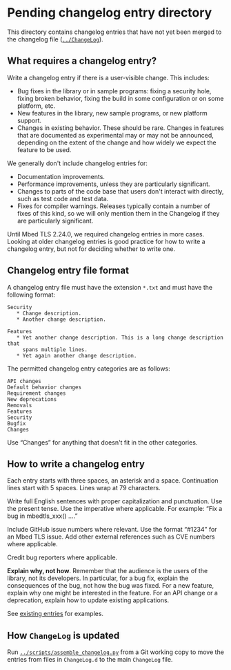 # Pending changelog entry directoryThis directory contains changelog entries that have not yet been mergedto the changelog file ([`../ChangeLog`](../ChangeLog)).## What requires a changelog entry?Write a changelog entry if there is a user-visible change. This includes:* Bug fixes in the library or in sample programs: fixing a security hole,  fixing broken behavior, fixing the build in some configuration or on some  platform, etc.* New features in the library, new sample programs, or new platform support.* Changes in existing behavior. These should be rare. Changes in features  that are documented as experimental may or may not be announced, depending  on the extent of the change and how widely we expect the feature to be used.We generally don't include changelog entries for:* Documentation improvements.* Performance improvements, unless they are particularly significant.* Changes to parts of the code base that users don't interact with directly,  such as test code and test data.* Fixes for compiler warnings. Releases typically contain a number of fixes  of this kind, so we will only mention them in the Changelog if they are  particularly significant.Until Mbed TLS 2.24.0, we required changelog entries in more cases.Looking at older changelog entries is good practice for how to write achangelog entry, but not for deciding whether to write one.## Changelog entry file formatA changelog entry file must have the extension `*.txt` and must have thefollowing format:~~~~~~~~~~~~~~~~~~~~~~~~~~~~~~~~~~~~~~~~~~~~~~~~~~~~~~~~~~~~~~~~Security   * Change description.   * Another change description.Features   * Yet another change description. This is a long change description that     spans multiple lines.   * Yet again another change description.~~~~~~~~~~~~~~~~~~~~~~~~~~~~~~~~~~~~~~~~~~~~~~~~~~~~~~~~~~~~~~~~The permitted changelog entry categories are as follows:<!-- Keep this synchronized with STANDARD_CATEGORIES in assemble_changelog.py! -->    API changes    Default behavior changes    Requirement changes    New deprecations    Removals    Features    Security    Bugfix    ChangesUse “Changes” for anything that doesn't fit in the other categories.## How to write a changelog entryEach entry starts with three spaces, an asterisk and a space. Continuationlines start with 5 spaces. Lines wrap at 79 characters.Write full English sentences with proper capitalization and punctuation. Usethe present tense. Use the imperative where applicable. For example: “Fix abug in mbedtls_xxx() ….”Include GitHub issue numbers where relevant. Use the format “#1234” for anMbed TLS issue. Add other external references such as CVE numbers whereapplicable.Credit bug reporters where applicable.**Explain why, not how**. Remember that the audience is the users of thelibrary, not its developers. In particular, for a bug fix, explain theconsequences of the bug, not how the bug was fixed. For a new feature, explainwhy one might be interested in the feature. For an API change or a deprecation,explain how to update existing applications.See [existing entries](../ChangeLog) for examples.## How `ChangeLog` is updatedRun [`../scripts/assemble_changelog.py`](../scripts/assemble_changelog.py)from a Git working copyto move the entries from files in `ChangeLog.d` to the main `ChangeLog` file.